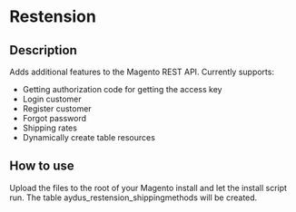 Restension
==========

Description
-----------
Adds additional features to the Magento REST API. Currently supports:

- Getting authorization code for getting the access key
- Login customer
- Register customer
- Forgot password
- Shipping rates
- Dynamically create table resources

How to use
-------------------------
Upload the files to the root of your Magento install and let the install script run.
The table aydus_restension_shippingmethods will be created.